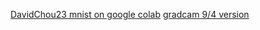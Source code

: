 <a href='https://colab.research.google.com/drive/1FmhIgekS9RQZBX9HmBkWN3nlONBnMo9X?usp=sharing'> DavidChou23 mnist on google colab</a>
[gradcam 9/4 version](https://colab.research.google.com/drive/1baE5Vxj3PT5ORadruFttKuHEtp6-yb_i?authuser=8#scrollTo=wWPKBDFSI4od&uniqifier=2)
